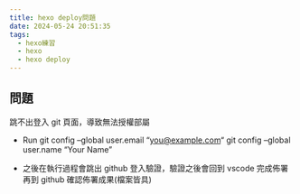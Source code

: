 ```yaml
---
title: hexo deploy問題
date: 2024-05-24 20:51:35
tags:
  - hexo練習
  - hexo
  - hexo deploy
---
```


## 問題

跳不出登入 git 頁面，導致無法授權部屬

- Run
  git config –global user.email “you@example.com“
  git config –global user.name “Your Name”

- 之後在執行過程會跳出 github 登入驗證，驗證之後會回到 vscode 完成佈署
  再到 github 確認佈署成果(檔案皆具)
